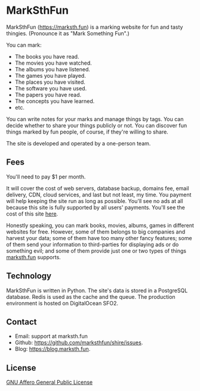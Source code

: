 # MarkSthFun

MarkSthFun (<https://marksth.fun>) is a marking website for fun and tasty thingies.
(Pronounce it as "Mark Something Fun".)

You can mark:

* The books you have read.
* The movies you have watched.
* The albums you have listened.
* The games you have played.
* The places you have visited.
* The software you have used.
* The papers you have read.
* The concepts you have learned.
* etc.

You can write notes for your marks and manage things by tags.
You can decide whether to share your things publicly or not.
You can discover fun things marked by fun people, of course, if they're willing to share.

The site is developed and operated by a one-person team.

## Fees

You'll need to pay $1 per month.

It will cover the cost of web servers, database backup, domains fee,
email delivery, CDN, cloud services, and last but not least, my time.
You payment will help keeping the site run as long as possible.
You'll see no ads at all because this site is fully supported by all
users' payments.
You'll see the cost of this site [here](https://marksth.fun/u/soasme/t/marksthfun-cost/).

Honestly speaking, you can mark books, movies, albums, games in different websites
for free. However, some of them belongs to big companies and harvest your
data; some of them have too many other fancy features;
some of them send your information to third-parties for displaying ads or
do something evil; and some of them provide just one or two types of things
[marksth.fun](https://marksth.fun) supports.

## Technology

MarkSthFun is written in Python.
The site's data is stored in a PostgreSQL database.
Redis is used as the cache and the queue.
The production environment is hosted on DigitalOcean SFO2.

## Contact

* Email: support at marksth.fun
* Github: <https://github.com/marksthfun/shire/issues>.
* Blog: <https://blog.marksth.fun>.

## License

[GNU Affero General Public License](https://www.gnu.org/licenses/agpl-3.0.en.html)
